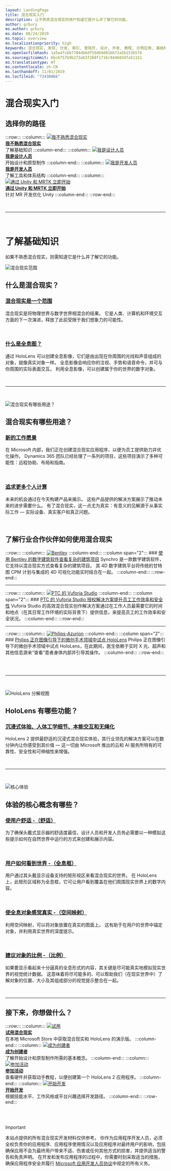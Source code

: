 ```yaml
---
layout: LandingPage
title: 混合现实入门
description: 让不熟悉混合现实的用户知道它是什么并了解它的功能。
author: grbury
ms.author: grbury
ms.date: 08/24/2019
ms.topic: overview
ms.localizationpriority: high
keywords: 混合现实, 发现, 分发, 索引, 登陆页, 设计, 开发, 教程, 示例应用, 基础知识, 案例研究, 资源, HoloLens 操作指南, 开源项目
ms.openlocfilehash: 1a5e4fcbb7704db6df59db9d01bb72a5b153b576
ms.sourcegitcommit: 6bc6757b9b273a63f260f1716c944603dfa51151
ms.translationtype: HT
ms.contentlocale: zh-CN
ms.lasthandoff: 11/01/2019
ms.locfileid: "73438066"
---
```

# <a name="get-started-with-mixed-reality"></a>混合现实入门

## <a name="choose-your-track"></a>选择你的路径


:::row:::
    :::column:::
       [![我不熟悉混合现实](images/Tile-New.jpg)](index.md#understand-the-basics)<br>
        **[我不熟悉混合现实](index.md#understand-the-basics)**<br>
        了解基础知识
    :::column-end:::
    :::column:::
       [![我是设计人员](images/Tile-Create.jpg)](design.md)<br>
        **[我是设计人员](design.md)**<br>
        开始设计和原型制作
    :::column-end:::
    :::column:::
       [![我是开发人员](images/Tile-Develop.jpg)](development.md)<br>
        **[我是开发人员](development.md)**<br>
        了解工具和体系结构
    :::column-end:::
    :::column:::
       [![通过 Unity 和 MRTK 立即开始](images/Tile-JumpIn.jpg)](https://microsoft.github.io/MixedRealityToolkit-Unity/Documentation/GettingStartedWithTheMRTK.html)<br>
        **[通过 Unity 和 MRTK 立即开始](https://microsoft.github.io/MixedRealityToolkit-Unity/Documentation/GettingStartedWithTheMRTK.html)**<br>
        针对 MR 开发优化 Unity
    :::column-end:::
:::row-end:::


<br>

---

<br>

# <a name="understand-the-basics"></a>了解基础知识

如果不熟悉混合现实，则需知道它是什么并了解它的功能。


![混合现实范围](images/RWtpZ1.jpeg)

## <a name="what-is-mixed-reality"></a>什么是混合现实？


### <a name="mixed-reality-is-a-spectrummixed-realitymd"></a>[混合现实是一个范围](mixed-reality.md)
混合现实是将物理世界与数字世界相混合的结果。 它是人类、计算机和环境交互方面的下一次演进，释放了此前受限于我们想象力的可能性。

<br>


### <a name="what-is-a-hologramhologrammd"></a>[什么是全息图？](hologram.md)
通过 HoloLens 可以创建全息影像，它们是由出现在你周围的光线和声音组成的对象，就像真实对象一样。 全息影像会响应你的注视、手势和语音命令，并可与你周围的实际表面交互。 利用全息影像，可以创建属于你的世界的数字对象。

<br>


---

<br>

![混合现实有哪些用途？](images/HLS19_remoteAssistHologram_001.jpg)

## <a name="what-can-you-do-with-mixed-reality"></a>混合现实有哪些用途？

### <a name="a-new-vision-for-workhttpsdynamicsmicrosoftcommixed-realityoverview"></a>[新的工作愿景](https://dynamics.microsoft.com//mixed-reality/overview/)
在 Microsoft 内部，我们正在创建混合现实应用程序，以便为员工提供助力并优化操作。 Dynamics 365 团队已经处理了一系列的项目，这些项目演示了多种可能性：远程协助、布局和指南。

<br>

### <a name="the-pursuit-of-more-personal-computingcase-study-the-pursuit-of-more-personal-computingmd"></a>[追求更多个人计算](case-study-the-pursuit-of-more-personal-computing.md)
未来的机会通过在今天构建产品来揭示。 这些产品提供的解决方案展示了推动未来的进步需要什么。 有了混合现实，这一点尤为真实：有意义的见解源于从事实际工作 — 实际设备、真实客户和真正问题。


<br>



## <a name="see-how-industry-partners-are-using-mixed-reality"></a>了解行业合作伙伴如何使用混合现实


:::row:::
    :::column:::
       [![Bentley](images/Bentley-Synchro1.jpg)](https://binged.it/31AR3kP)
    :::column-end:::
    :::column span="2":::
        ### <a name="view-complex-construction-projects-with-bentleys-digital-construction-softwarehttpsbingedit31ar3kp"></a>[使用 Bentley 的数字建筑软件查看复杂的建筑项目](https://binged.it/31AR3kP)
        Synchro 是一款数字建筑软件，它支持以混合现实方式查看复杂的建筑项目。 其 4D 数字建筑平台将传统的甘特图 CPM 计划与集成的 4D 可视化功能实时结合在一起。
    :::column-end:::
:::row-end:::

---

:::row:::
    :::column:::
       [![PTC 的 Vuforia Studio](images/PTC-Vuforia-Studio1.jpg)](https://binged.it/31ARrjh)
    :::column-end:::
    :::column span="2":::
        ### <a name="ptcs-vuforia-studio-authoring-solution-promotes-workforce-productivity-and-safetyhttpsbingedit31arrjh"></a>[PTC 的 Vuforia Studio 授权解决方案提升员工工作效率和安全性](https://binged.it/31ARrjh)
        Vuforia Studio 的高效混合现实创作解决方案通过在工作人员最需要它的时间和地点（在其日常工作环境的实际背景下）提供信息，来提高员工的工作效率和安全状况。
    :::column-end:::
:::row-end:::

---

:::row:::
    :::column:::
       [![Philips-Azurion](images/Philips-Azurion1.jpg)](https://binged.it/31B1RiR)
    :::column-end:::
    :::column span="2":::
        ### <a name="philips-is-piloting-hololens-in-the-domain-of-image-guided-minimally-invasive-procedureshttpsbingedit31b1rir"></a>[Philips 正在图像引导下的微创手术领域中试点 HoloLens](https://binged.it/31B1RiR)
        Philips 正在图像引导下的微创手术领域中试点 HoloLens，在此期间，医生依赖于实时 X 光、超声和其他信息源来“查看”患者身体内部并引导其操作。
    :::column-end:::
:::row-end:::

<br>

<br>

---

<br>

![HoloLens 分解视图](images/HoloLens2_ExplodedView_8k.png)

## <a name="what-are-the-capabilities-of-hololens"></a>HoloLens 有哪些功能？

### <a name="immersive-ergonomic-instinctual-and-untetheredhttpswwwmicrosoftcomhololenshardware"></a>[沉浸式体验、人体工学细节、本能交互和无绳化](https://www.microsoft.com//hololens/hardware)

HoloLens 2 提供最舒适的沉浸式混合现实体验，其行业领先的解决方案可以在数分钟内让你感受到其价值 — 这一切由 Microsoft 推出的云和 AI 服务所特有的可靠性、安全性和可伸缩性来增强。

<br>

---

<br>

![核心体验](images/text_in_unity_viewingangle.jpg)

## <a name="what-are-the-core-concepts-of-an-experience"></a>体验的核心概念有哪些？

### <a name="keep-the-user-comfortable---comfortcomfortmd"></a>[使用户舒适 -（舒适）](comfort.md)
为了确保头戴式显示器的舒适度最佳，设计人员和开发人员务必需要以一种模拟这些提示如何在自然世界中运行的方式来创建和展示内容。

<br>

### <a name="how-the-user-sees-the-world---holographic-frameholographic-framemd"></a>[用户如何看到世界 -（全息框）](holographic-frame.md)
用户通过其头戴显示设备支持的矩形视区来看混合现实的世界。 在 HoloLens 上，此矩形区域称为全息框，它可让用户看到覆盖在他们周围现实世界上的数字内容。

<br>

### <a name="making-holographic-objects-feel-real---spatial-mappingspatial-mappingmd"></a>[使全息对象感觉真实 -（空间映射）](spatial-mapping.md)
利用空间映射，可以将对象放置在真实的图面上。 这有助于在用户的世界中锚定对象，并利用真实世界的深度提示。

<br>

### <a name="suggesting-the-scale-of-an-object---scalescalemd"></a>[建议对象的比例 -（比例）](scale.md)
如果要显示看起来十分逼真的全息形式的内容，其关键是尽可能真实地模拟现实世界的视觉统计数据。 这意味着将尽可能多的、可以帮助我们（在现实世界中）了解对象的位置、大小及其组成部分的视觉提示整合在一起。


<br>

---

## <a name="what-would-you-like-to-do-next"></a>接下来，你想做什么？


:::row:::
    :::column:::
       [![试用](images/icon-hololensuser.jpg)](https://www.microsoft.com//windows/windows-mixed-reality?icid=SSM_Search_Promo_XCat_WindowsMixedReality_CTA1#storelocator)<br>
        **[试用混合现实](https://www.microsoft.com//windows/windows-mixed-reality?icid=SSM_Search_Promo_XCat_WindowsMixedReality_CTA1#storelocator)**<br>
        在本地 Microsoft Store 中获取混合现实和 HoloLens 的演示版。 
    :::column-end:::
    :::column:::
        [![成为创建者](images/icon-design.jpg)](design.md)<br>
        **[成为创建者](design.md)**<br>
        了解开始设计和原型制作所需的基本概念。
    :::column-end:::
    :::column:::
        [![参加活动](images/icon-calendar.jpg)](sf-academy-events.md)<br>
        **[参加活动](sf-academy-events.md)**<br>
        查看硬件并获取动手教程，以便创建第一个 HoloLens 2 应用程序。
    :::column-end:::
    :::column:::
        [![开始开发](images/icon-developer.jpg)](development.md)<br>
        **[开始开发](development.md)**<br>
        根据技能水平、工作风格或平台兴趣选择开发路径。
    :::column-end:::
:::row-end:::


<br>

<br>



>[!IMPORTANT]
>本站点提供的所有混合现实开发材料仅供参考。 你作为应用程序开发人员，必须全权负责你的应用程序、应用程序使用情况以及应用程序对最终用户的影响，包括确保应用不会为最终用户带来不适、伤害或任何其他方式的损害，并提供适当的警告和免责声明。 在开发和发布应用程序的过程中，你需要时刻采取适当的措施，确保应用程序安全并履行 [Microsoft 应用开发人员协议](https://docs.microsoft.com/legal/windows/agreements/app-developer-agreement)中规定的所有义务。 
